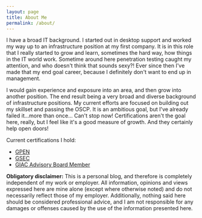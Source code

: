 ```yaml
---
layout: page
title: About Me
permalink: /about/
---
```


I have a broad IT background. I started out in desktop support and worked my way up to an
infrastructure position at my first company. It is in this role that I really started to grow and
learn, sometimes the hard way, how things in the IT world work. Sometime around here penetration
testing caught my attention, and who doesn't think that sounds sexy?! Ever since then I've made
that my end goal career, because I definitely don't want to end up in management.  

I would gain experience and exposure into an area, and then grow into another position. The end
result being a very broad and diverse background of infrastructure positions. My current efforts
are focused on building out my skillset and passing the OSCP. It is an ambitious goal, but I've
already failed it...more than once... Can't stop now! Certifications aren't the goal here, really,
but I feel like it's a good measure of growth. And they certainly help open doors!   

Current certifications I hold:  
 * [GPEN][1]  
 * [GSEC][2]  
 * [GIAC Advisory Board Member][3]  

**Obligatory disclaimer:** This is a personal blog, and therefore is completely independent of my
work or employer. All information, opinions and views expressed here are mine alone (except where
otherwise noted) and do not necessarily reflect those of my employer. Additionally, nothing said
here should be considered professional advice, and I am not responsible for any damages or offenses
caused by the use of the information presented here.

[1]: https://www.youracclaim.com/badges/383948df-3819-485e-80b1-ac8991b0400a "GPEN Acclaim Badge"
[2]: https://www.youracclaim.com/badges/95ef0ae7-bb86-4bd9-9cd1-6d67c2a8040b "GSEC Acclaim Badge"
[3]: https://www.youracclaim.com/badges/689153fd-e305-4f6d-a738-d529a7620d47 "Acclaim Badge"
